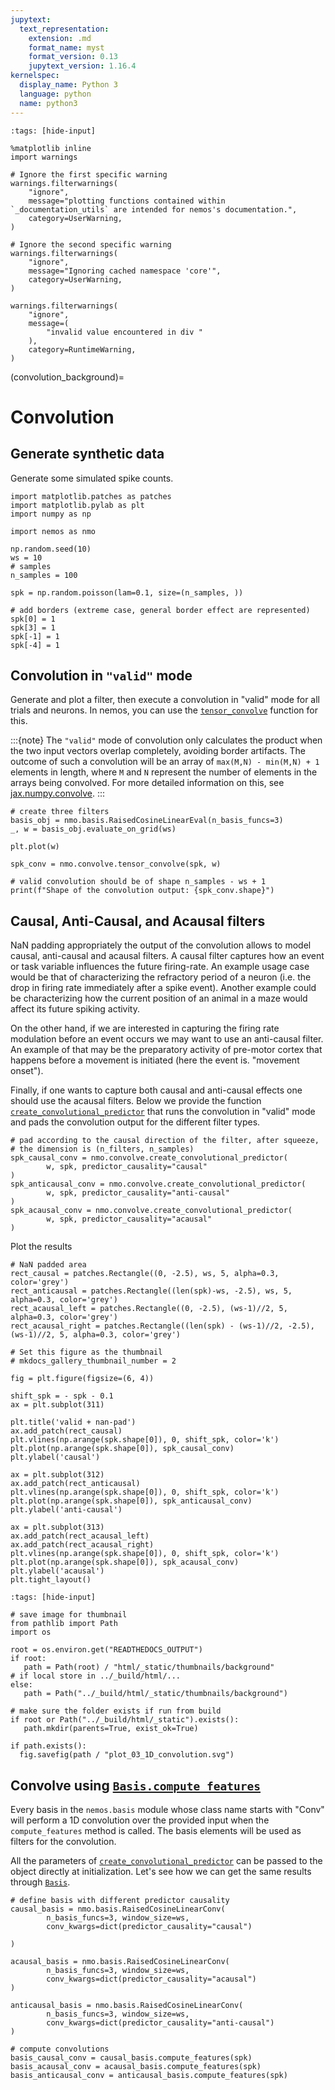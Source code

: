 ```yaml
---
jupytext:
  text_representation:
    extension: .md
    format_name: myst
    format_version: 0.13
    jupytext_version: 1.16.4
kernelspec:
  display_name: Python 3
  language: python
  name: python3
---
```


```{code-cell} ipython3
:tags: [hide-input]

%matplotlib inline
import warnings

# Ignore the first specific warning
warnings.filterwarnings(
    "ignore",
    message="plotting functions contained within `_documentation_utils` are intended for nemos's documentation.",
    category=UserWarning,
)

# Ignore the second specific warning
warnings.filterwarnings(
    "ignore",
    message="Ignoring cached namespace 'core'",
    category=UserWarning,
)

warnings.filterwarnings(
    "ignore",
    message=(
        "invalid value encountered in div "
    ),
    category=RuntimeWarning,
)
```

(convolution_background)=
# Convolution

## Generate synthetic data
Generate some simulated spike counts.


```{code-cell} ipython3
import matplotlib.patches as patches
import matplotlib.pylab as plt
import numpy as np

import nemos as nmo

np.random.seed(10)
ws = 10
# samples
n_samples = 100

spk = np.random.poisson(lam=0.1, size=(n_samples, ))

# add borders (extreme case, general border effect are represented)
spk[0] = 1
spk[3] = 1
spk[-1] = 1
spk[-4] = 1
```

## Convolution in `"valid"` mode
Generate and plot a filter, then execute a convolution in "valid" mode for all trials and neurons.
In nemos, you can use the [`tensor_convolve`](nemos.convolve.tensor_convolve) function for this.

:::{note}
The `"valid"` mode of convolution only calculates the product when the two input vectors overlap completely,
avoiding border artifacts. The outcome of such a convolution will
be an array of `max(M,N) - min(M,N) + 1` elements in length, where `M` and `N` represent the number
of elements in the arrays being convolved. For more detailed information on this,
see [jax.numpy.convolve](https://jax.readthedocs.io/en/latest/_autosummary/jax.numpy.convolve.html).
:::

```{code-cell} ipython3
# create three filters
basis_obj = nmo.basis.RaisedCosineLinearEval(n_basis_funcs=3)
_, w = basis_obj.evaluate_on_grid(ws)

plt.plot(w)

spk_conv = nmo.convolve.tensor_convolve(spk, w)

# valid convolution should be of shape n_samples - ws + 1
print(f"Shape of the convolution output: {spk_conv.shape}")
```

## Causal, Anti-Causal, and Acausal filters
NaN padding appropriately the output of the convolution allows to model  causal, anti-causal and acausal filters.
A causal filter captures how an event or task variable influences the future firing-rate.
An example usage case would be that of characterizing the refractory period of a neuron
(i.e. the drop in firing rate  immediately after a spike event). Another example could be characterizing how
the current position of an animal in a maze would affect its future spiking activity.

On the other hand, if we are interested in capturing the firing rate modulation before an event occurs we may want
to use an anti-causal filter. An example of that may be the preparatory activity of pre-motor cortex that happens
before a movement is initiated (here the event is. "movement onset").

Finally, if one wants to capture both causal
and anti-causal effects one should use the acausal filters.
Below we provide the function [`create_convolutional_predictor`](nemos.convolve.create_convolutional_predictor) that runs the convolution in "valid" mode and pads the convolution output
for the different filter types.


```{code-cell} ipython3
# pad according to the causal direction of the filter, after squeeze,
# the dimension is (n_filters, n_samples)
spk_causal_conv = nmo.convolve.create_convolutional_predictor(
        w, spk, predictor_causality="causal"
)
spk_anticausal_conv = nmo.convolve.create_convolutional_predictor(
        w, spk, predictor_causality="anti-causal"
)
spk_acausal_conv = nmo.convolve.create_convolutional_predictor(
        w, spk, predictor_causality="acausal"
)
```

Plot the results


```{code-cell} ipython3
# NaN padded area
rect_causal = patches.Rectangle((0, -2.5), ws, 5, alpha=0.3, color='grey')
rect_anticausal = patches.Rectangle((len(spk)-ws, -2.5), ws, 5, alpha=0.3, color='grey')
rect_acausal_left = patches.Rectangle((0, -2.5), (ws-1)//2, 5, alpha=0.3, color='grey')
rect_acausal_right = patches.Rectangle((len(spk) - (ws-1)//2, -2.5), (ws-1)//2, 5, alpha=0.3, color='grey')

# Set this figure as the thumbnail
# mkdocs_gallery_thumbnail_number = 2

fig = plt.figure(figsize=(6, 4))

shift_spk = - spk - 0.1
ax = plt.subplot(311)

plt.title('valid + nan-pad')
ax.add_patch(rect_causal)
plt.vlines(np.arange(spk.shape[0]), 0, shift_spk, color='k')
plt.plot(np.arange(spk.shape[0]), spk_causal_conv)
plt.ylabel('causal')

ax = plt.subplot(312)
ax.add_patch(rect_anticausal)
plt.vlines(np.arange(spk.shape[0]), 0, shift_spk, color='k')
plt.plot(np.arange(spk.shape[0]), spk_anticausal_conv)
plt.ylabel('anti-causal')

ax = plt.subplot(313)
ax.add_patch(rect_acausal_left)
ax.add_patch(rect_acausal_right)
plt.vlines(np.arange(spk.shape[0]), 0, shift_spk, color='k')
plt.plot(np.arange(spk.shape[0]), spk_acausal_conv)
plt.ylabel('acausal')
plt.tight_layout()

```

```{code-cell} ipython3
:tags: [hide-input]

# save image for thumbnail
from pathlib import Path
import os

root = os.environ.get("READTHEDOCS_OUTPUT")
if root:
   path = Path(root) / "html/_static/thumbnails/background"
# if local store in ../_build/html/...
else:
   path = Path("../_build/html/_static/thumbnails/background")
 
# make sure the folder exists if run from build
if root or Path("../_build/html/_static").exists():
   path.mkdir(parents=True, exist_ok=True)

if path.exists():
  fig.savefig(path / "plot_03_1D_convolution.svg")
```

## Convolve using [`Basis.compute_features`](nemos.basis._basis.Basis.compute_features)

Every basis in the `nemos.basis` module whose class name starts with "Conv" will perform a 1D convolution over the 
provided input when the `compute_features` method is called. The basis elements will be used as filters for the
convolution.

All the parameters of [`create_convolutional_predictor`](nemos.convolve.create_convolutional_predictor) can be passed to the object directly at initialization. 
Let's see how we can get the same results through [`Basis`](nemos.basis._basis.Basis).


```{code-cell} ipython3
# define basis with different predictor causality
causal_basis = nmo.basis.RaisedCosineLinearConv(
        n_basis_funcs=3, window_size=ws,
        conv_kwargs=dict(predictor_causality="causal")
        
)

acausal_basis = nmo.basis.RaisedCosineLinearConv(
        n_basis_funcs=3, window_size=ws,
        conv_kwargs=dict(predictor_causality="acausal")
)

anticausal_basis = nmo.basis.RaisedCosineLinearConv(
        n_basis_funcs=3, window_size=ws,
        conv_kwargs=dict(predictor_causality="anti-causal")
)

# compute convolutions
basis_causal_conv = causal_basis.compute_features(spk)
basis_acausal_conv = acausal_basis.compute_features(spk)
basis_anticausal_conv = anticausal_basis.compute_features(spk)
```
